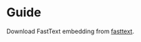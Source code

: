 Guide
===
Download FastText embedding from [fasttext](https://fasttext.cc/docs/en/crawl-vectors.html).